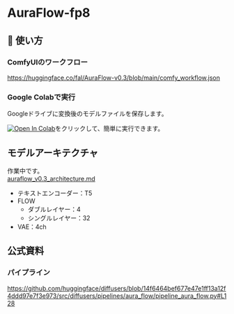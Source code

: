 # AuraFlow-fp8
## 🚀 使い方
### ComfyUIのワークフロー
https://huggingface.co/fal/AuraFlow-v0.3/blob/main/comfy_workflow.json

### Google Colabで実行  
Googleドライブに変換後のモデルファイルを保存します。  

<a href="https://colab.research.google.com/github/haruharu-1105/AuraFlow-fp8/blob/main/to_fp8_e4m3.ipynb" target="_parent"><img src="https://colab.research.google.com/assets/colab-badge.svg" alt="Open In Colab"/></a>をクリックして、簡単に実行できます。  

## モデルアーキテクチャ  
作業中です。  
[auraflow_v0.3_architecture.md](https://github.com/haruharu-1105/AuraFlow-fp8/blob/main/auraflow_v0.3_architecture.md)  
- テキストエンコーダー：T5  
- FLOW
  - ダブルレイヤー：4  
  - シングルレイヤー：32  
- VAE：4ch  

## 公式資料
### パイプライン
https://github.com/huggingface/diffusers/blob/14f6464bef677e47e1ff13a12f4ddd97e7f3e973/src/diffusers/pipelines/aura_flow/pipeline_aura_flow.py#L128
